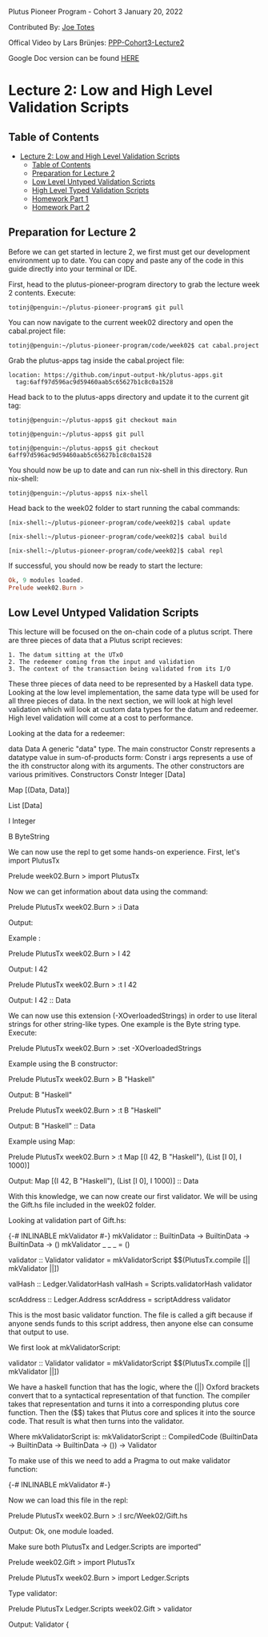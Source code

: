 Plutus Pioneer Program - Cohort 3
January 20, 2022

Contributed By:
[Joe Totes](https://github.com/Totes5706)

Offical Video by Lars Brünjes: [PPP-Cohort3-Lecture2](https://youtu.be/BEr7lcCPjnA)

Google Doc version can be found [HERE](https://docs.google.com/document/d/1wclIpwHW-Lo8R8IJHbjvEYjyzsm5qLUMcrN9bpCOL00/edit#)


# Lecture 2: Low and High Level Validation Scripts


## Table of Contents
- [Lecture 2: Low and High Level Validation Scripts](#lecture-2-low-and-high-level-validation-scripts)
  - [Table of Contents](#table-of-contents)
  - [Preparation for Lecture 2](#preparation-for-lecture-2)
  - [Low Level Untyped Validation Scripts](#low-level-untyped-validation-scripts)
  - [High Level Typed Validation Scripts](#high-level-typed-validation-scripts)
  - [Homework Part 1](#homework-part-1)
  - [Homework Part 2](#homework-part-2)

## Preparation for Lecture 2

Before we can get started in lecture 2, we first must get our development environment up to date. You can copy and paste any of the code in this guide directly into your terminal or IDE.

First, head to the plutus-pioneer-program directory to grab the lecture week 2 contents. Execute: 

```
totinj@penguin:~/plutus-pioneer-program$ git pull
```

You can now navigate to the current week02 directory and open the cabal.project file:

```
totinj@penguin:~/plutus-pioneer-program/code/week02$ cat cabal.project
```

 Grab the plutus-apps tag inside the cabal.project file:
 
```
location: https://github.com/input-output-hk/plutus-apps.git
  tag:6aff97d596ac9d59460aab5c65627b1c8c0a1528
```

Head back to  to the plutus-apps directory and update it to the  current git tag:

```
totinj@penguin:~/plutus-apps$ git checkout main
```
```
totinj@penguin:~/plutus-apps$ git pull
```
```
totinj@penguin:~/plutus-apps$ git checkout 6aff97d596ac9d59460aab5c65627b1c8c0a1528
```

You should now be up to date and can run nix-shell in this directory. Run nix-shell:

```
totinj@penguin:~/plutus-apps$ nix-shell
```

Head back to the week02 folder to start running the cabal commands:

```
[nix-shell:~/plutus-pioneer-program/code/week02]$ cabal update
```
```
[nix-shell:~/plutus-pioneer-program/code/week02]$ cabal build
```
```
[nix-shell:~/plutus-pioneer-program/code/week02]$ cabal repl
```

If successful,  you should now be ready to start the lecture:

```haskell
Ok, 9 modules loaded.
Prelude week02.Burn > 
```

## Low Level Untyped Validation Scripts



This lecture will be focused on the on-chain code of a plutus script. There are three pieces of data that a Plutus script recieves:

	1. The datum sitting at the UTxO
	2. The redeemer coming from the input and validation
	3. The context of the transaction being validated from its I/O

These three pieces of data need to be represented by a Haskell data type. Looking at the low level implementation, the same data type will be used for all three pieces of data. In the next section, we will look at high level validation which will look at custom data types for the datum and redeemer. High level validation will come at a cost to performance.














Looking at the data for a redeemer:

data Data
A generic "data" type.
The main constructor Constr represents a datatype value in sum-of-products form: Constr i args represents a use of the ith constructor along with its arguments.
The other constructors are various primitives.
Constructors
Constr Integer [Data]
 
Map [(Data, Data)]
 
List [Data]
 
I Integer
 
B ByteString
 



We can now use the repl to get some hands-on experience. First, let's import PlutusTx

Prelude week02.Burn > import PlutusTx


Now we can get information about data using the command:

Prelude PlutusTx week02.Burn > :i Data

Output:



Example :

Prelude PlutusTx week02.Burn > I 42

Output:
I 42



Prelude PlutusTx week02.Burn > :t I 42

Output:
I 42 :: Data



We can now use this extension (-XOverloadedStrings) in order to use literal strings for other string-like types. One example is the Byte string type. Execute:

Prelude PlutusTx week02.Burn > :set -XOverloadedStrings



Example using the B constructor:

Prelude PlutusTx week02.Burn > B "Haskell"

Output:
B "Haskell"


Prelude PlutusTx week02.Burn > :t B "Haskell"

Output:
B "Haskell" :: Data

Example using Map:

Prelude PlutusTx week02.Burn > 
:t Map [(I 42, B "Haskell"), (List [I 0], I 1000)]

Output:
Map [(I 42, B "Haskell"), (List [I 0], I 1000)] :: Data



With this knowledge, we can now create our first validator. We will be using the Gift.hs file included in the week02 folder.

Looking at validation part of Gift.hs:

{-# INLINABLE mkValidator #-}
mkValidator :: BuiltinData -> BuiltinData -> BuiltinData -> ()
mkValidator _ _ _ = ()

validator :: Validator
validator = mkValidatorScript $$(PlutusTx.compile [|| mkValidator ||])

valHash :: Ledger.ValidatorHash
valHash = Scripts.validatorHash validator

scrAddress :: Ledger.Address
scrAddress = scriptAddress validator


This is the most basic validator function. The file is called a gift because if anyone sends funds to this script address, then anyone else can consume that output to use.








We first look at mkValidatorScript:

validator :: Validator
validator = mkValidatorScript $$(PlutusTx.compile [|| mkValidator ||])


We have a haskell function that has the logic,  where the (||) Oxford brackets convert that to a syntactical representation of that function. The compiler takes that representation and turns it into a corresponding plutus core function. Then the ($$) takes that Plutus core and splices it into the source code. That result is what then turns into the validator.  

Where mkValidatorScript is:
mkValidatorScript :: CompiledCode (BuiltinData -> BuiltinData -> BuiltinData -> ()) -> Validator

To make use of this we need to add a Pragma to out make validator function:

{-# INLINABLE mkValidator #-}






Now we can load this file in the repl:
 
Prelude PlutusTx week02.Burn > :l src/Week02/Gift.hs

Output:
Ok, one module loaded.


Make sure both PlutusTx and Ledger.Scripts are imported”


Prelude week02.Gift > import PlutusTx


Prelude PlutusTx week02.Burn > import Ledger.Scripts


Type validator:

Prelude PlutusTx Ledger.Scripts week02.Gift > validator

Output:
Validator { <script> }












Where Validator and script are:


newtype Validator
Validator is a wrapper around Scripts which are used as validators in transaction outputs.
Constructors
Validator
 
getValidator :: Script




newtype Script
A script on the chain. This is an opaque type as far as the chain is concerned.
Constructors
Script
 
unScript :: Program DeBruijn DefaultUni DefaultFun ()










We can now run unScript $ getValidator validator:

Prelude PlutusTx Ledger.Scripts week02.Gift >
unScript $ getValidator validator

Output:
Program () (Version () 1 0 0) (Apply () (Apply () (LamAbs () (DeBruijn {dbnIndex = 0}) (LamAbs () (DeBruijn {dbnIndex = 0}) (LamAbs () (DeBruijn {dbnIndex = 0}) (LamAbs () (DeBruijn {dbnIndex = 0}) (LamAbs () (DeBruijn {dbnIndex = 0}) (Var () (DeBruijn {dbnIndex = 5}))))))) (Delay () (LamAbs () (DeBruijn {dbnIndex = 0}) (Var () (DeBruijn {dbnIndex = 1}))))) (LamAbs () (DeBruijn {dbnIndex = 0}) (Var () (DeBruijn {dbnIndex = 1}))))



This is the plutus core script in this representation. We compiled our mkValidator function and turned it into Plutus Core.

The other two important parts of the validator are the validatorHash and ScriptAddress functions.

valHash :: Ledger.ValidatorHash
valHash = Scripts.validatorHash validator

scrAddress :: Ledger.Address
scrAddress = scriptAddress validator


Where valHash stores the hash of the validator and scrAddress stores the address of the script.

Example:

Prelude PlutusTx Ledger.Scripts week02.Gift > valHash

Output:
67f33146617a5e61936081db3b2117cbf59bd2123748f58ac9678656


Prelude PlutusTx Ledger.Scripts week02.Gift > scrAddress

Output:
Address {addressCredential = ScriptCredential 67f33146617a5e61936081db3b2117cbf59bd2123748f58ac9678656, addressStakingCredential = Nothing}


We can now test this in Plutus Playground.























In order to get started with Plutus Playground, we need to have two terminals running, both of which are in the nix-shell.

Let’s get started with terminal 1. Head to the plutus-apps directory and first run nix-shell:



Terminal 1
totinj@penguin:~/plutus-apps$ nix-shell



Next we head to plutus-playground-server directory and run: 

Terminal 1
[nix-shell:~/plutus-apps/plutus-playground-server]$ plutus-playground-server




If Successful, you will see the output:

Terminal 1
Interpreter Ready

















Let’s get started with terminal 2. Head to the plutus-apps directory and first run nix-shell:



Terminal 2
totinj@penguin:~/plutus-apps$ nix-shell



Next we head to plutus-playground-client directory and run: 

Terminal 2
[nix-shell:~/plutus-apps/plutus-playground-client]$ npm run start


If Successful, you will see the output:

Terminal 2
[wdm]: Compiled successfully.

or

[wdm]: Compiled with warnings.



Keep both terminals open, and we should now be able to access Plutus Playground from the browser.

Open a browser and head to the address:

https://localhost:8009


You will get a warning complaining about it being a risky website, ignore the message to click through anyway.

You should now be able to successfully compile and run the gift contract by copy/pasting it into Plutus Playground and using the two buttons in the top right corner: “Compile” and “Simulate”
Our wallet setup should look like:












Genesis Slot 0 looks like:









Slot 1, TX 0:




 

Slot 1, TX 1:








Slot 2, TX 0:








Final Balances:


















We now look at the file Burn.hs where mkValidator looks like:

mkValidator :: BuiltinData -> BuiltinData -> BuiltinData -> ()
mkValidator _ _ _ = traceError "BURNT!"


Load the file and check for errors:
Prelude PlutusTx week02.Gift > :l src/Week02/Burn.hs

Output:
Ok, one module loaded.


You should now be able to successfully compile and run the burn contract by copy/pasting it into Plutus Playground and using the two buttons in the top right corner: “Compile” and “Simulate”: 



























Evaluating the wallets with the same configuration as gift.hs:











Genesis Slot 0 looks like:





Slot 1, TX 0:









Slot 1, TX 1:









Final Balances:




As expected, the grab did not work. No transactions can ever use those outputs as inputs. 

Contract instance stopped with error: "WalletError (ValidationError (ScriptFailure (EvaluationError [\"BURNT!\"] \"CekEvaluationFailure\")))" ]












High Level Typed Validation Scripts



We will now take a look at some examples of high level typed validation scripts. We can start by looking at Typed.hs:


Prelude PlutusTx week02.Burn > :l src/Week02/Typed.hs

Output:
Ok, one module loaded.



We The mkValidator function inside Typed.hs looks like:

mkValidator :: () -> Integer -> ScriptContext -> Bool
mkValidator _ r _ = traceIfFalse "wrong redeemer" $ r == 42




This redeemer will check to see if the integer amount is 42, otherwise it will return false, outputting “wrong redeemer”.

We then modified the compilation function:

data Typed
instance Scripts.ValidatorTypes Typed where
   type instance DatumType Typed = ()
   type instance RedeemerType Typed = Integer

typedValidator :: Scripts.TypedValidator Typed
typedValidator = Scripts.mkTypedValidator @Typed
   $$(PlutusTx.compile [|| mkValidator ||])
   $$(PlutusTx.compile [|| wrap ||])
 where
   wrap = Scripts.wrapValidator @() @Integer



We first declare DatumType as type unit () and RedeemerType as an Integer. We then add a wrap function to be able to translate the strong types from the low level version. It is then declared in the where, that the datum and redeemer is  of type () and Integer respectively.

We can now look at a practical example in Plutus Playground. First let’s check to make sure there are no errors in the file isData.hs.

Prelude PlutusTx week02.Typed > :l src/Week02/isData.hs

Output:
Ok, one module loaded.



Looking at the on-chain validating code:
{-# INLINABLE mkValidator #-}
mkValidator :: () -> MySillyRedeemer -> ScriptContext -> Bool
mkValidator _ (MySillyRedeemer r) _ = traceIfFalse "wrong redeemer" $ r == 42

data Typed
instance Scripts.ValidatorTypes Typed where
   type instance DatumType Typed = ()
   type instance RedeemerType Typed = MySillyRedeemer

typedValidator :: Scripts.TypedValidator Typed
typedValidator = Scripts.mkTypedValidator @Typed
   $$(PlutusTx.compile [|| mkValidator ||])
   $$(PlutusTx.compile [|| wrap ||])
 where
   wrap = Scripts.wrapValidator @() @MySillyRedeemer

validator :: Validator
validator = Scripts.validatorScript typedValidator

valHash :: Ledger.ValidatorHash
valHash = Scripts.validatorHash typedValidator

scrAddress :: Ledger.Address
scrAddress = scriptAddress validator



You should now be able to successfully compile and run the isData contract by copy/pasting it into Plutus Playground and using the two buttons in the top right corner: “Compile” and “Simulate”: 

Our first test case will use a grab value of 100. This should be expected to fail and the money should not be transfered.









Results:


 As expected, the grab did not happen.
Our second test case will use a value that is 42. This should be expected to pass validation.










Results:



As expected, the grab was a success and the money was transfered.

Homework Part 1

-- This should validate if and only if the two Booleans in the redeemer are equal!

mkValidator :: () -> (Bool, Bool) -> ScriptContext -> Bool
mkValidator _ _ _ = True -- FIX ME!


The goal of homework part 1 is to have the mkValidator pass only if the two booleans in the redeemer are equal.
First, we need to pass the correct parameters into mkValidator. It accepts a unit type (), followed by two booleans we can call b and c respectively.

mkValidator :: () -> (Bool, Bool) -> ScriptContext -> Bool
mkValidator () (b, c) _ = traceIfFalse "wrong redeemer" $ b == c


Next, we check whether the b and c are equal in value; otherwise throw the message “wrong redeemer”.
Then, we need to declare the data types for both unit and boolean parameters.
data Typed
instance Scripts.ValidatorTypes Typed where
   type instance DatumType Typed = ()
   type instance RedeemerType Typed = (Bool, Bool)


Next, we write the compilation code for a high level validation script, wrapping both the unit type and the boolean values.
typedValidator :: Scripts.TypedValidator Typed
typedValidator = Scripts.mkTypedValidator @Typed
   $$(PlutusTx.compile [|| mkValidator ||])
   $$(PlutusTx.compile [|| wrap ||])
 where
   wrap = Scripts.wrapValidator @() @(Bool, Bool)



Lastly, we write the boiler plate code for the validator, valHash, and srcAddress.
validator :: Validator
validator = Scripts.validatorScript typedValidator

valHash :: Ledger.ValidatorHash
valHash = Scripts.validatorHash typedValidator

scrAddress :: Ledger.Address
scrAddress = scriptAddress validator



The final on-chain code should look like:
{-# INLINABLE mkValidator #-}
-- This should validate if and only if the two Booleans in the redeemer are equal!
mkValidator :: () -> (Bool, Bool) -> ScriptContext -> Bool
mkValidator () (b, c) _ = traceIfFalse "wrong redeemer" $ b == c

data Typed
instance Scripts.ValidatorTypes Typed where
   type instance DatumType Typed = ()
   type instance RedeemerType Typed = (Bool, Bool)

typedValidator :: Scripts.TypedValidator Typed
typedValidator = Scripts.mkTypedValidator @Typed
   $$(PlutusTx.compile [|| mkValidator ||])
   $$(PlutusTx.compile [|| wrap ||])
 where
   wrap = Scripts.wrapValidator @() @(Bool, Bool)

validator :: Validator
validator = Scripts.validatorScript typedValidator

valHash :: Ledger.ValidatorHash
valHash = Scripts.validatorHash typedValidator

scrAddress :: Ledger.Address
scrAddress = scriptAddress validator


Testing the code in Plutus Playground:












Results:


As expected, validation passed when both booleans were equal in value.

Homework Part 2


The goal of homework part 2 is the same objective as part, with the exception of using custom data types for the redeemer:

data MyRedeemer = MyRedeemer
   { flag1 :: Bool
   , flag2 :: Bool
   } deriving (Generic, FromJSON, ToJSON, ToSchema)


The logic is the same, except now we will be using MyRedeemer to pass both flags as booleans.


mkValidator :: () -> MyRedeemer -> ScriptContext -> Bool
mkValidator () (MyRedeemer b c) _ = traceIfFalse "wrong redeemer" $ b == c


We alter the code and change the data typed from boolean to now MyRedeemer:

data Typed
instance Scripts.ValidatorTypes Typed where
   type instance DatumType Typed = ()
   type instance RedeemerType Typed = MyRedeemer


Same change inside the compilation wrapper:

typedValidator :: Scripts.TypedValidator Typed
typedValidator = Scripts.mkTypedValidator @Typed
   $$(PlutusTx.compile [|| mkValidator ||])
   $$(PlutusTx.compile [|| wrap ||])
 where
   wrap = Scripts.wrapValidator @() @MyRedeemer



The final on-chain code should look like:

data MyRedeemer = MyRedeemer
   { flag1 :: Bool
   , flag2 :: Bool
   } deriving (Generic, FromJSON, ToJSON, ToSchema)

PlutusTx.unstableMakeIsData ''MyRedeemer

{-# INLINABLE mkValidator #-}
-- This should validate if and only if the two Booleans in the redeemer are equal!
mkValidator :: () -> MyRedeemer -> ScriptContext -> Bool
mkValidator () (MyRedeemer b c) _ = traceIfFalse "wrong redeemer" $ b == c

data Typed
instance Scripts.ValidatorTypes Typed where
   type instance DatumType Typed = ()
   type instance RedeemerType Typed = MyRedeemer

typedValidator :: Scripts.TypedValidator Typed
typedValidator = Scripts.mkTypedValidator @Typed
   $$(PlutusTx.compile [|| mkValidator ||])
   $$(PlutusTx.compile [|| wrap ||])
 where
   wrap = Scripts.wrapValidator @() @MyRedeemer

validator :: Validator
validator = Scripts.validatorScript typedValidator

valHash :: Ledger.ValidatorHash
valHash = Scripts.validatorHash typedValidator

scrAddress :: Ledger.Address
scrAddress = scriptAddress validator








Testing the code in Plutus Playground:
















Results:



As expected, validation passed when both booleans were equal in value
